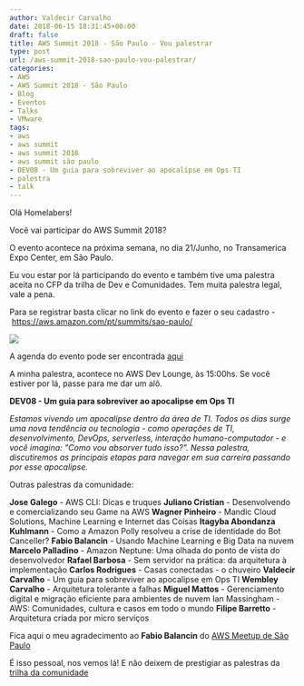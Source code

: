 ```yaml
---
author: Valdecir Carvalho
date: 2018-06-15 18:31:45+00:00
draft: false
title: AWS Summit 2018 - São Paulo - Vou palestrar
type: post
url: /aws-summit-2018-sao-paulo-vou-palestrar/
categories:
- AWS
- AWS Summit 2018 - São Paulo
- Blog
- Eventos
- Talks
- VMware
tags:
- aws
- aws summit
- aws summit 2018
- aws summit são paulo
- DEV08 - Um guia para sobreviver ao apocalipse em Ops TI
- palestra
- talk
---
```


Olá Homelabers!

Você vai participar do AWS Summit 2018?

O evento acontece na próxima semana, no dia 21/Junho, no Transamerica Expo Center, em São Paulo.

Eu vou estar por lá participando do evento e também tive uma palestra aceita no CFP da trilha de Dev e Comunidades. Tem muita palestra legal, vale a pena.

Para se registrar basta clicar no link do evento e fazer o seu cadastro - https://aws.amazon.com/pt/summits/sao-paulo/

![](/imagens/2018/06/AWS-Summit-Sao-Paulo-2018-644x269.jpg)


A agenda do evento pode ser encontrada [aqui](https://aws.amazon.com/pt/summits/sao-paulo/agenda/)

A minha palestra, acontece no AWS Dev Lounge, às 15:00hs. Se você estiver por lá, passe para me dar um alô.

**DEV08 - Um guia para sobreviver ao apocalipse em Ops TI**

_Estamos vivendo um apocalipse dentro da área de TI. Todos os dias surge uma nova tendência ou tecnologia - como operações de TI, desenvolvimento, DevOps, serverless, interação humano-computador - e você imagina: "Como vou absorver tudo isso?". Nessa palestra, discutiremos as principais etapas para navegar em sua carreira passando por esse apocalipse._

Outras palestras da comunidade:

**Jose Galego** - AWS CLI: Dicas e truques
**Juliano Cristian** - Desenvolvendo e comercializando seu Game na AWS
**Wagner Pinheiro** - Mandic Cloud Solutions, Machine Learning e Internet das Coisas
**Itagyba Abondanza Kuhlmann** - Como a Amazon Polly resolveu a crise de identidade do Bot Canceller?
**Fabio Balancin** - Usando Machine Learning e Big Data na nuvem
**Marcelo Palladino** - Amazon Neptune: Uma olhada do ponto de vista do desenvolvedor
**Rafael Barbosa** - Sem servidor na prática: da arquitetura à implementação
**Carlos Rodrigues** - Casas conectadas - o chuveiro
**Valdecir Carvalho** - Um guia para sobreviver ao apocalipse em Ops TI
**Wembley Carvalho** - Arquitetura tolerante a falhas
**Miguel Mattos** - Gerenciamento digital e migração eficiente para ambientes de nuvem Ian Massingham - AWS: Comunidades, cultura e casos em todo o mundo
**Filipe Barretto** - Arquitetura criada por micro serviços

Fica aqui o meu agradecimento ao **Fabio Balancin** do [AWS Meetup de São Paulo](https://www.meetup.com/pt-BR/Sao-Paulo-Amazon-Web-Services-AWS-Meetup/)

É isso pessoal, nos vemos lá! E não deixem de prestigiar as palestras da [trilha da comunidade](https://awss3cb4.smarteventscloud.com/connect/search.ww#loadSearch-searchPhrase=&searchType=session&tc=0&sortBy=abbreviationSort&sessionTypeID=12384&p=)
